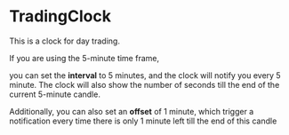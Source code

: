# TradingClock

This is a clock for day trading.

If you are using the 5-minute time frame,

you can set the **interval** to 5 minutes, and the clock will notify you every 5 minute. The clock will also show the number of seconds till the end of the current 5-minute candle.

Additionally, you can also set an **offset** of 1 minute, which trigger a notification every time there is only 1 minute left till the end of this candle